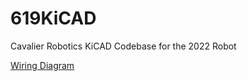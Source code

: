 # 619KiCAD
Cavalier Robotics KiCAD Codebase for the 2022 Robot

[Wiring Diagram]([https://docs.google.com/drawings/d/1VYKCIzo5bnIAyVFscOHU8CicCWAeIKxaCF_IB1noAKY/edit](https://app.diagrams.net/#G1v4SkuMv3gRLgb3_6xDDtmYxPFZdRlgS9))

